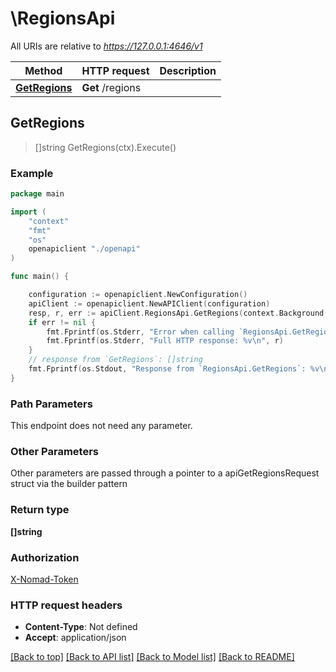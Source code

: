 # \RegionsApi

All URIs are relative to *https://127.0.0.1:4646/v1*

Method | HTTP request | Description
------------- | ------------- | -------------
[**GetRegions**](RegionsApi.md#GetRegions) | **Get** /regions | 



## GetRegions

> []string GetRegions(ctx).Execute()



### Example

```go
package main

import (
    "context"
    "fmt"
    "os"
    openapiclient "./openapi"
)

func main() {

    configuration := openapiclient.NewConfiguration()
    apiClient := openapiclient.NewAPIClient(configuration)
    resp, r, err := apiClient.RegionsApi.GetRegions(context.Background()).Execute()
    if err != nil {
        fmt.Fprintf(os.Stderr, "Error when calling `RegionsApi.GetRegions``: %v\n", err)
        fmt.Fprintf(os.Stderr, "Full HTTP response: %v\n", r)
    }
    // response from `GetRegions`: []string
    fmt.Fprintf(os.Stdout, "Response from `RegionsApi.GetRegions`: %v\n", resp)
}
```

### Path Parameters

This endpoint does not need any parameter.

### Other Parameters

Other parameters are passed through a pointer to a apiGetRegionsRequest struct via the builder pattern


### Return type

**[]string**

### Authorization

[X-Nomad-Token](../README.md#X-Nomad-Token)

### HTTP request headers

- **Content-Type**: Not defined
- **Accept**: application/json

[[Back to top]](#) [[Back to API list]](../README.md#documentation-for-api-endpoints)
[[Back to Model list]](../README.md#documentation-for-models)
[[Back to README]](../README.md)

